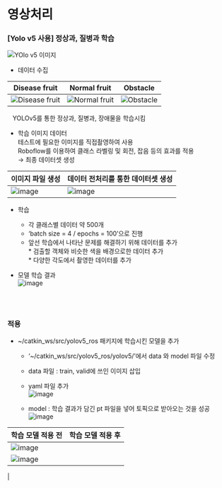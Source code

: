 영상처리
=====



### [Yolo v5 사용] 정상과, 질병과 학습
![YOlo v5 이미지](https://user-images.githubusercontent.com/89784307/209088907-ae06ef8d-8393-4391-8930-5d88ae4748de.png)


- 데이터 수집

| Disease fruit | Normal fruit | Obstacle |
|--|--|--|
|![Disease fruit](https://user-images.githubusercontent.com/89784307/209089720-6ece6c6b-e040-465e-a1ec-51ae1b7d9419.png)|![Normal fruit](https://user-images.githubusercontent.com/89784307/209089964-6ece60d6-cfe9-4181-be2b-1b8980d367ea.png)|![Obstacle](https://user-images.githubusercontent.com/89784307/209090017-0ef5830c-5ba8-41f7-8b2f-01be5cb9ce53.png)|

&nbsp;&nbsp; YOLOv5를 통한 정상과, 질병과, 장애물을 학습시킴</br>
  
- 학습 이미지 데이터</br>
  테스트에 필요한 이미지를 직접촬영하여 사용</br>
  Roboflow를 이용하여 클래스 라벨링 및 회전, 잡음 등의 효과를 적용</br>
  →  최종 데이터셋 생성
    
| 이미지 파일 생성 | 데이터 전처리를 통한 데이터셋 생성 |
|--|--|
|![image](https://user-images.githubusercontent.com/89721794/209165289-75309987-6728-46f4-b9ee-c30422f9f74b.png)|![image](https://user-images.githubusercontent.com/89721794/209165296-6c257319-ac6b-47a3-9c23-df41917a6da7.png)|

* 학습
  - 각 클래스별 데이터 약 500개
  - ‘batch size = 4 / epochs = 100’으로 진행
  - 앞선 학습에서 나타난 문제를 해결하기 위해 데이터를 추가   
        * 검출할 객체와 비슷한 색을 배경으로한 데이터 추가   
        * 다양한 각도에서 촬영한 데이터를 추가   
   
   
* 모델 학습 결과      
![image](https://user-images.githubusercontent.com/89721794/209166182-e1aa4d4c-8e1f-4862-b65e-b9e27fc0e067.png)   

<br></br>
### 적용   
   
   * ~/catkin_ws/src/yolov5_ros 패키지에 학습시킨 모델을 추가
     - ‘~/catkin_ws/src/yolov5_ros/yolov5/’에서 data 와 model 파일 수정
     - data 파일 : train, valid에 쓰인 이미지 삽입
     - yaml 파일 추가   
![image](https://user-images.githubusercontent.com/89721794/209166874-3136f890-f621-4510-8d57-16ca87d2c29f.png)   

     - model : 학습 결과가 담긴 pt 파일을 넣어 토픽으로 받아오는 것을 성공   
![image](https://user-images.githubusercontent.com/89721794/209166989-c686f8ca-d129-488c-8614-5e0aed76bb5b.png)   

| 학습 모델 적용 전 | 학습 모델 적용 후 |
|--|--|
|![image](https://user-images.githubusercontent.com/89721794/209167122-333e1c1d-4f54-4a87-bc41-f9fc86d45a51.png)
|![image](https://user-images.githubusercontent.com/89721794/209167137-b09ed199-b07d-4b30-a08a-2c5f277c673c.png)
|   


     

